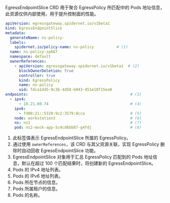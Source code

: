 EgressEndpointSlice CRD 用于聚合 EgressPolicy 所匹配中的 Pods 地址信息，此资源仅供内部使用，用于提升控制面的性能。

```yaml
apiVersion: egressgateway.spidernet.io/v1beta1
kind: EgressEndpointSlice
metadata:
  generateName: ns-policy-
  labels:
    spidernet.io/policy-name: ns-policy          # (1)
  name: ns-policy-zp667
  namespace: default
  ownerReferences:
    - apiVersion: egressgateway.spidernet.io/v1beta1  # (2)
      blockOwnerDeletion: true
      controller: true
      kind: EgressPolicy
      name: ns-policy
      uid: fdca1dd5-9c3b-4d58-b043-451e10f15ea8
endpoints:                                             # (3)
  - ipv4:
      - 10.21.60.74                                    # (4)
    ipv6:
      - fd00:21::5328:9c2:3579:8cca                    # (5)
    node: workstation3                                 # (6)
    ns: ns1                                            # (7)
    pod: ns2-mock-app-5c4cd6bb87-g4fdj                 # (8)
```

1. 此标签值表示 EgressEndpointSlice 所属的 EgressPolicy。
2. 通过使用 `ownerReferences`，该 CRD 与其父资源关联，实现 EgressPolicy 删除时自动回收 EgressEndpointSlice 功能。
3. EgressEndpointSlice 对象用于汇总 EgressPolicy 匹配到的 Pods 地址信息，默认在超过 100 个匹配结果时，将创建新的 EgressEndpointSlice。
4. Pods 的 IPv4 地址列表。
5. Pods 的 IPv6 地址列表。
6. Pods 所在节点的信息。
7. Pods 所属租户的信息。
8. Pods 的名称。